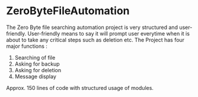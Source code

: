 # ZeroByteFileAutomation
The Zero Byte file searching automation project is very structured and user-friendly.
User-friendly means to say it will prompt user everytime when it is about to take any critical steps such as deletion etc.
The Project has four major functions :
1. Searching of file
2. Asking for backup
3. Asking for deletion
4. Message display

Approx. 150 lines of code with structured usage of modules.
